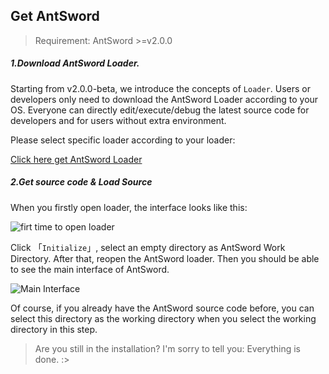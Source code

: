 Get AntSword
---

> Requirement: AntSword >=v2.0.0

##### 1.Download AntSword Loader.

Starting from v2.0.0-beta, we introduce the concepts of `Loader`. Users or developers only need to download the AntSword Loader according to your OS. Everyone can directly edit/execute/debug the latest source code for developers and for users without extra environment.

Please select specific loader according to your loader:

[Click here get AntSword Loader](https://github.com/AntSwordProject/AntSword-Loader)

##### 2.Get source code & Load Source

When you firstly open loader, the interface looks like this:

![firt time to open loader][img_get_antsword_1]

Click 「`Initialize`」, select an empty directory as AntSword Work Directory. After that, reopen the AntSword loader. Then you should be able to see the main interface of AntSword.

![Main Interface][img_get_antsword_2]

Of course, if you already have the AntSword source code before, you can select this directory as the working directory when you select the working directory in this step.

> Are you still in the installation? I'm sorry to tell you: Everything is done. :>

[img_get_antsword_1]: http://7xtigg.com1.z0.glb.clouddn.com/doc/getting_started/get_antsword_1.jpg
[img_get_antsword_2]: http://7xtigg.com1.z0.glb.clouddn.com/doc/getting_started/get_antsword_2.jpg
